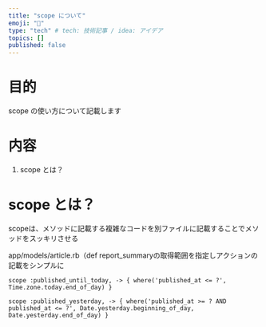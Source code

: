 ```yaml
---
title: "scope について"
emoji: "👦"
type: "tech" # tech: 技術記事 / idea: アイデア
topics: []
published: false
---
```

# 目的
scope の使い方について記載します

# 内容
1. scope とは？

# scope とは？
scopeは、メソッドに記載する複雑なコードを別ファイルに記載することでメソッドをスッキリさせる

app/models/article.rb（def report_summaryの取得範囲を指定しアクションの記載をシンプルに
```
scope :published_until_today, -> { where('published_at <= ?', Time.zone.today.end_of_day) }

scope :published_yesterday, -> { where('published_at >= ? AND published_at <= ?', Date.yesterday.beginning_of_day, Date.yesterday.end_of_day) }
```

